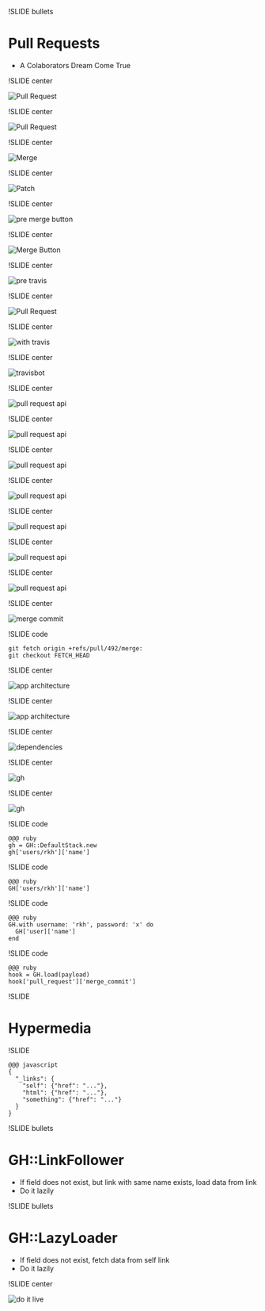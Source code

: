 !SLIDE bullets

# Pull Requests #

* A Colaborators Dream Come True

!SLIDE center

![Pull Request](hey-girl-pull-request.jpg)

!SLIDE center

![Pull Request](pull-request.png)

!SLIDE center

![Merge](merge.png)

!SLIDE center

![Patch](patch.png)

!SLIDE center

![pre merge button](pre-merge-button.png)

!SLIDE center

![Merge Button](merge_button.png)

!SLIDE center

![pre travis](pre-travis.png)

!SLIDE center

![Pull Request](one-does-not-pull-request.jpg)

!SLIDE center

![with travis](with-travis.png)

!SLIDE center

![travisbot](travisbot.png)

!SLIDE center

![pull request api](pull-request-api.png)

!SLIDE center

![pull request api](pull-refs.png)

!SLIDE center

![pull request api](pull-refs-head.png)

!SLIDE center

![pull request api](pull-refs-head-url.png)

!SLIDE center

![pull request api](pull-refs-merge.png)

!SLIDE center

![pull request api](pull-refs-merge-url.png)

!SLIDE center

![pull request api](pull-refs-merge-committer.png)

!SLIDE center

![merge commit](merge-commit.png)

!SLIDE code

    git fetch origin +refs/pull/492/merge:
    git checkout FETCH_HEAD

!SLIDE center

![app architecture](apps.png)

!SLIDE center

![app architecture](apps-path.png)

!SLIDE center

![dependencies](dependencies.png)

!SLIDE center

![gh](gh.png)

!SLIDE center

![gh](gh-important.png)

!SLIDE code

    @@@ ruby
    gh = GH::DefaultStack.new
    gh['users/rkh']['name']

!SLIDE code

    @@@ ruby
    GH['users/rkh']['name']

!SLIDE code

    @@@ ruby
    GH.with username: 'rkh', password: 'x' do
      GH['user]['name']
    end

!SLIDE code

    @@@ ruby
    hook = GH.load(payload)
    hook['pull_request']['merge_commit']

!SLIDE

# Hypermedia

!SLIDE

    @@@ javascript
    {
      "_links": {
        "self": {"href": "..."},
        "html": {"href": "..."},
        "something": {"href": "..."}
      }
    }

!SLIDE bullets

# GH::LinkFollower

* If field does not exist, but link with same name exists, load data from link
* Do it lazily

!SLIDE bullets

# GH::LazyLoader

* If field does not exist, fetch data from self link
* Do it lazily

!SLIDE center

![do it live](doitlive.jpeg)

